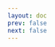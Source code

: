 ```yaml
---
layout: doc
prev: false
next: false
---
```


<CustomItemBox :item="{
  name: '淡紫色染发剂',
  icon: '/wiki/item/dye_purple_light.png',
  type: '染色剂',
  description: '',
  params: {
    stack: 1,
    durability: -1 
  },
  obtain: {
    found: [],
    npc: [],
    shop: [],
    gardening: []
  }
}" />
